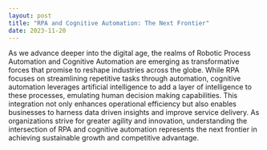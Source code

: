 ```yaml
---
layout: post
title: "RPA and Cognitive Automation: The Next Frontier"
date: 2023-11-20
---
```


As we advance deeper into the digital age, the realms of Robotic Process Automation and Cognitive Automation are emerging as transformative forces that promise to reshape industries across the globe. While RPA focuses on streamlining repetitive tasks through automation, cognitive automation leverages artificial intelligence to add a layer of intelligence to these processes, emulating human decision making capabilities. This integration not only enhances operational efficiency but also enables businesses to harness data driven insights and improve service delivery. As organizations strive for greater agility and innovation, understanding the intersection of RPA and cognitive automation represents the next frontier in achieving sustainable growth and competitive advantage.
